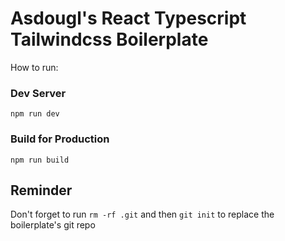 # Asdougl's React Typescript Tailwindcss Boilerplate

How to run:

### Dev Server

```
npm run dev
```

### Build for Production

```
npm run build
```

## Reminder

Don't forget to run `rm -rf .git` and then `git init` to replace the boilerplate's git repo
